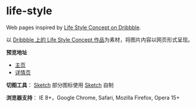 # life-style

Web pages inspired by [Life Style Concept on Dribbble](https://dribbble.com/shots/1710969-Life-Style-Concept).

以 [Dribbble 上的 Life Style Concept 作品](https://dribbble.com/shots/1710969-Life-Style-Concept)为素材，将图片内容以网页形式呈现。

**预览地址**
- [主页](http://www.joysr.com/life-style)
- [详情页](http://www.joysr.com/life-style/detail.html)

**切图工具**： [Sketch](https://www.sketchapp.com/)
部分图标使用 [Sketch](https://www.sketchapp.com/) 自制

**浏览器支持**： IE 8+，Google Chrome, Safari, Mozilla Firefox, Opera 15+


